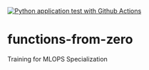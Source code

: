 [![Python application test with Github Actions](https://github.com/MBIANDI/functions-from-zero/actions/workflows/main.yml/badge.svg)](https://github.com/MBIANDI/functions-from-zero/actions/workflows/main.yml)

# functions-from-zero
Training for MLOPS Specialization
